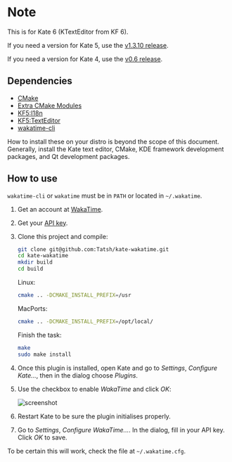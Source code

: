 # Note

This is for Kate 6 (KTextEditor from KF 6).

If you need a version for Kate 5, use the [v1.3.10 release](https://github.com/Tatsh/kate-wakatime/releases).

If you need a version for Kate 4, use the [v0.6 release](https://github.com/Tatsh/kate-wakatime/releases).

## Dependencies

* [CMake](https://cmake.org/)
* [Extra CMake Modules](https://invent.kde.org/frameworks/extra-cmake-modules)
* [KF5:I18n](https://develop.kde.org/products/frameworks/)
* [KF5:TextEditor](https://develop.kde.org/products/frameworks/)
* [wakatime-cli](https://github.com/wakatime/wakatime-cli)

How to install these on your distro is beyond the scope of this document. Generally, install the
Kate text editor, CMake, KDE framework development packages, and Qt development packages.

## How to use

`wakatime-cli` or `wakatime` must be in `PATH` or located in `~/.wakatime`.

1. Get an account at [WakaTime](https://wakatime.com).
2. Get your [API key](https://wakatime.com/settings).
3. Clone this project and compile:

   ```bash
   git clone git@github.com:Tatsh/kate-wakatime.git
   cd kate-wakatime
   mkdir build
   cd build
   ```

   Linux:

   ```bash
   cmake .. -DCMAKE_INSTALL_PREFIX=/usr
   ```

   MacPorts:

   ```bash
   cmake .. -DCMAKE_INSTALL_PREFIX=/opt/local/
   ```

   Finish the task:

   ```bash
   make
   sudo make install
   ```

4. Once this plugin is installed, open Kate and go to _Settings_, _Configure Kate..._, then in the dialog choose _Plugins_.
5. Use the checkbox to enable _WakaTime_ and click _OK_:

   ![screenshot](https://user-images.githubusercontent.com/724848/53671349-f6a91280-3c4b-11e9-88b9-01f2cdc3cf67.png)

6. Restart Kate to be sure the plugin initialises properly.
7. Go to _Settings_, _Configure WakaTime..._. In the dialog, fill in your API key. Click _OK_ to save.

To be certain this will work, check the file at `~/.wakatime.cfg`.
